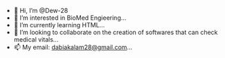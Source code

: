 - 👋 Hi, I’m @Dew-28
- 👀 I’m interested in BioMed Engieering...
- 🌱 I’m currently learning HTML...
- 💞️ I’m looking to collaborate on the creation of softwares that can check medical vitals...
- 📫 My email: dabiakalam28@gmail.com...

<!---
Dew-28/Dew-28 is a ✨ special ✨ repository because its `README.md` (this file) appears on your GitHub profile.
You can click the Preview link to take a look at your changes.
--->
